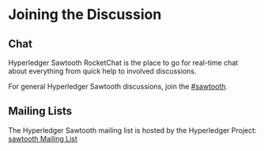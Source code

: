 <!--
 Copyright (c) 2015-2017, Intel Corporation.
 Copyright (c) 2020, Walmart Inc.
 Licensed under Creative Commons Attribution 4.0 International License
 https://creativecommons.org/licenses/by/4.0/
-->

# Joining the Discussion

## Chat

Hyperledger Sawtooth RocketChat is the place to go for real-time chat about
everything from quick help to involved discussions.

For general Hyperledger Sawtooth discussions, join the
[#sawtooth](https://chat.hyperledger.org/channel/sawtooth).

## Mailing Lists

The Hyperledger Sawtooth mailing list is hosted by the Hyperledger Project:
[sawtooth Mailing List](https://lists.hyperledger.org/g/sawtooth)
